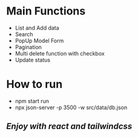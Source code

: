 # Main Functions
- List and Add data 
- Search 
- PopUp Model Form
- Pagination
- Multi delete function with checkbox
- Update status


# How to run
- npm start run
- npx json-server -p 3500 -w src/data/db.json

## _Enjoy with react and tailwindcss_